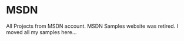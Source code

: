 # MSDN
All Projects from MSDN account.
MSDN Samples website was retired.
I moved all my samples here...

